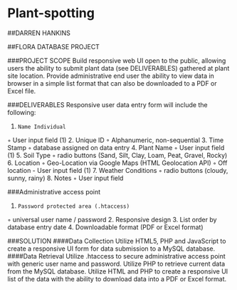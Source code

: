 # Plant-spotting

##DARREN HANKINS

##FLORA DATABASE PROJECT

###PROJECT SCOPE
Build responsive web UI open to the public, allowing users the ability to submit plant data (see DELIVERABLES) gathered at plant site location. Provide administrative end user the ability to view data in browser in a simple list format that can also be downloaded to a PDF or Excel file.

###DELIVERABLES
Responsive user data entry form will include the following:
1.     Name Individual
◦      User input field (1)
2.     Unique ID
◦      Alphanumeric, non-sequential
3.     Time Stamp
◦      database assigned on data entry
4.     Plant Name
◦      User input field (1)
5.     Soil Type
◦      radio buttons (Sand, Silt, Clay, Loam, Peat, Gravel, Rocky)
6.     Location
◦      Geo-Location via Google Maps (HTML Geolocation API)
◦      Off location - User input field (1)
7.     Weather Conditions
◦      radio buttons (cloudy, sunny, rainy)
8.     Notes
◦      User input field
 
###Administrative access point

1.     Password protected area (.htaccess)
◦      universal user name / password
2.     Responsive design
3.     List order by database entry date
4.     Downloadable format (PDF or Excel format)
 
###SOLUTION
####Data Collection
Utilize HTML5, PHP and JavaScript to create a responsive UI form for data submission to a MySQL database.
####Data Retrieval 
Utilize .htaccess to secure administrative access point with generic user name and password. Utilize PHP to retrieve current data from the MySQL database. Utilize HTML and PHP to create a responsive UI list of the data with the ability to download data into a PDF or Excel format.
